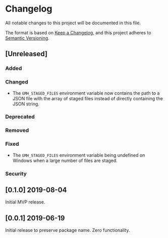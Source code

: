 # Changelog
All notable changes to this project will be documented in this file.

The format is based on [Keep a Changelog](https://keepachangelog.com/en/1.0.0/),
and this project adheres to [Semantic Versioning](https://semver.org/spec/v2.0.0.html).

## [Unreleased]

### Added

### Changed
* The `GMH_STAGED_FILES` environment variable now contains the path to a JSON file with the array of staged files instead of directly containing the JSON string.

### Deprecated

### Removed

### Fixed
* The `GMH_STAGED_FILES` environment variable being undefined on Windows when a large number of files are staged.

### Security

## [0.1.0] 2019-08-04
Initial MVP release.

## [0.0.1] 2019-06-19
Initial release to preserve package name. Zero functionality.